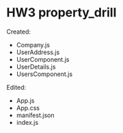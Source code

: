 # HW3 property_drill

Created:
- Company.js
- UserAddress.js
- UserComponent.js
- UserDetails.js
- UsersComponent.js

Edited:
- App.js
- App.css
- manifest.json
- index.js
